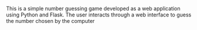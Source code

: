 This is a simple number guessing game developed as a web application using Python and Flask. The user interacts through a web interface to guess the number chosen by the computer
